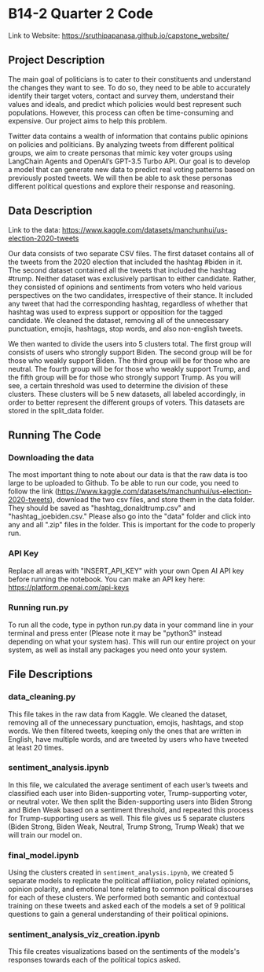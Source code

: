 # B14-2 Quarter 2 Code

Link to Website: https://sruthipapanasa.github.io/capstone_website/

## Project Description
The main goal of politicians is to cater to their constituents and understand the changes they want to see. To do so, they need to be able to accurately identify their target voters, contact and survey them, understand their values and ideals, and predict which policies would best represent such populations. However, this process can often be time-consuming and expensive. Our project aims to help this problem.

Twitter data contains a wealth of information that contains public opinions on policies and politicians. By analyzing tweets from different political groups, we aim to create personas that mimic key voter groups using LangChain Agents and OpenAI’s GPT-3.5 Turbo API. Our goal is to develop a model that can generate new data to predict real voting patterns based on previously posted tweets. We will then be able to ask these personas different political questions and explore their response and reasoning.

## Data Description
Link to the data: https://www.kaggle.com/datasets/manchunhui/us-election-2020-tweets

Our data consists of two separate CSV files. The first dataset contains all of the tweets
from the 2020 election that included the hashtag #biden in it. The second dataset contained all
the tweets that included the hashtag #trump. Neither dataset was exclusively partisan to either
candidate. Rather, they consisted of opinions and sentiments from voters who held various
perspectives on the two candidates, irrespective of their stance. It included any tweet that had the
corresponding hashtag, regardless of whether that hashtag was used to express support or
opposition for the tagged candidate. We cleaned the dataset, removing all of the unnecessary
punctuation, emojis, hashtags, stop words, and also non-english tweets. 

We then wanted to divide the users into 5 clusters total. The first group will consists of users who strongly support Biden. The second group will be for those who weakly support Biden. The third group will be for those who are neutral. The fourth group will be for those who weakly support Trump, and the fifth group will be for those who strongly support Trump. As you will see, a certain threshold was used to determine the division of these clusters. These clusters will be 5 new datasets, all labeled accordingly, in order to better represent the different groups of voters. This datasets are stored in the split_data folder.

## Running The Code
### Downloading the data 
The most important thing to note about our data is that the raw data is too large to be uploaded to Github. To be able to run our code, 
you need to follow the link (https://www.kaggle.com/datasets/manchunhui/us-election-2020-tweets), download the two csv files, and store them in the data folder. They should be saved as "hashtag_donaldtrump.csv" and "hashtag_joebiden.csv." Please also go into the "data" folder and click into any and all ".zip" files in the folder. This is important for the code to properly run. 
### API Key
Replace all areas with "INSERT_API_KEY" with your own Open AI API key before running the notebook. You can make an API key here: https://platform.openai.com/api-keys
### Running run.py
To run all the code, type in python run.py data in your command line in your terminal and press enter (Please note it may be "python3" instead depending on what your system has). This will run our entire project on your system, as well as install any packages you need onto your system.

## File Descriptions
### data_cleaning.py
This file takes in the raw data from Kaggle. We cleaned the dataset, removing all of the unnecessary punctuation, emojis, hashtags, and stop words. We then filtered tweets, keeping only the ones that are written in English, have multiple words, and are tweeted by users who have tweeted at least 20 times.

### sentiment_analysis.ipynb
In this file, we calculated the average sentiment of each user’s tweets and classified each user into Biden-supporting voter, Trump-supporting voter, or neutral voter. We then split the Biden-supporting users into Biden Strong and Biden Weak based on a sentiment threshold, and repeated this process for Trump-supporting users as well. This file gives us 5 separate clusters (Biden Strong, Biden Weak, Neutral, Trump Strong, Trump Weak) that we will train our model on.

### final_model.ipynb
Using the clusters created in `sentiment_analysis.ipynb`, we created 5 separate models to replicate the political affiliation, policy related opinions, opinion polarity, and emotional tone relating to common political discourses for each of these clusters. We performed both semantic and contextual training on these tweets and asked each of the models a set of 9 political questions to gain a general understanding of their political opinions.

### sentiment_analysis_viz_creation.ipynb
This file creates visualizations based on the sentiments of the models's responses towards each of the political topics asked.
